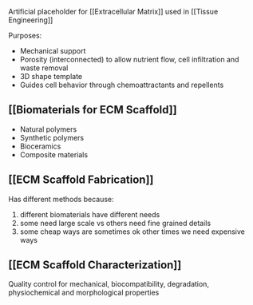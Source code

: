 Artificial placeholder for [[Extracellular Matrix]] used in [[Tissue Engineering]]

Purposes:
* Mechanical support
* Porosity (interconnected) to allow nutrient flow, cell infiltration and waste removal
* 3D shape template
* Guides cell behavior through chemoattractants and repellents

## [[Biomaterials for ECM Scaffold]]
- Natural polymers
- Synthetic polymers
- Bioceramics
- Composite materials

## [[ECM Scaffold Fabrication]]
Has different methods because:
1) different biomaterials have different needs
2) some need large scale vs others need fine grained details
3) some cheap ways are sometimes ok other times we need expensive ways

## [[ECM Scaffold Characterization]]
Quality control for mechanical, biocompatibility, degradation, physiochemical and morphological properties